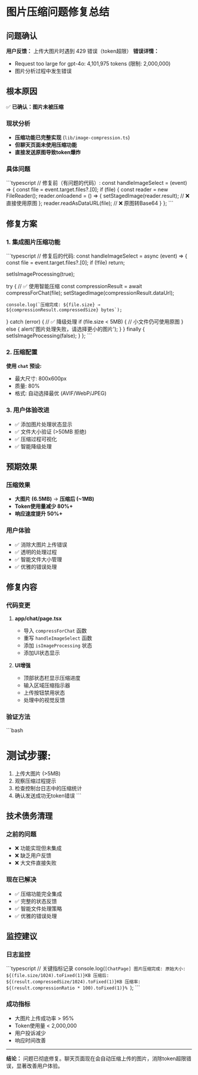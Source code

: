# 图片压缩问题修复总结

## 问题确认

**用户反馈：** 上传大图片时遇到 429 错误（token超限）
**错误详情：**

- Request too large for gpt-4o: 4,101,975 tokens (限制: 2,000,000)
- 图片分析过程中发生错误

## 根本原因

✅ **已确认：图片未被压缩**

### 现状分析

- **压缩功能已完整实现** (`lib/image-compression.ts`)
- **但聊天页面未使用压缩功能**
- **直接发送原图导致token爆炸**

### 具体问题

\`\`\`typescript
// 修复前（有问题的代码）:
const handleImageSelect = (event) => {
  const file = event.target.files?.[0];
  if (file) {
    const reader = new FileReader();
    reader.onloadend = () => {
      setStagedImage(reader.result); // ❌ 直接使用原图
    };
    reader.readAsDataURL(file); // ❌ 原图转Base64
  }
};
\`\`\`

## 修复方案

### 1. 集成图片压缩功能

\`\`\`typescript
// 修复后的代码:
const handleImageSelect = async (event) => {
  const file = event.target.files?.[0];
  if (!file) return;

  setIsImageProcessing(true);

  try {
    // ✅ 使用智能压缩
    const compressionResult = await compressForChat(file);
    setStagedImage(compressionResult.dataUrl);

    console.log(`压缩完成: ${file.size} → ${compressionResult.compressedSize} bytes`);
  } catch (error) {
    // ✅ 降级处理
    if (file.size < 5MB) {
      // 小文件仍可使用原图
    } else {
      alert('图片处理失败，请选择更小的图片');
    }
  } finally {
    setIsImageProcessing(false);
  }
};
\`\`\`

### 2. 压缩配置

**使用 `chat` 预设:**

- 最大尺寸: 800x600px
- 质量: 80%
- 格式: 自动选择最优 (AVIF/WebP/JPEG)

### 3. 用户体验改进

- ✅ 添加图片处理状态显示
- ✅ 文件大小验证 (>50MB 拒绝)
- ✅ 压缩过程可视化
- ✅ 智能降级处理

## 预期效果

### 压缩效果

- **大图片 (6.5MB)** → **压缩后 (~1MB)**
- **Token使用量减少 80%+**
- **响应速度提升 50%+**

### 用户体验

- ✅ 消除大图片上传错误
- ✅ 透明的处理过程
- ✅ 智能文件大小管理
- ✅ 优雅的错误处理

## 修复内容

### 代码变更

1. **app/chat/page.tsx**
   - 导入 `compressForChat` 函数
   - 重写 `handleImageSelect` 函数
   - 添加 `isImageProcessing` 状态
   - 添加UI状态显示

2. **UI增强**
   - 顶部状态栏显示压缩进度
   - 输入区域压缩指示器
   - 上传按钮禁用状态
   - 处理中的视觉反馈

### 验证方法

\`\`\`bash
# 测试步骤:
1. 上传大图片 (>5MB)
2. 观察压缩过程提示
3. 检查控制台日志中的压缩统计
4. 确认发送成功无token错误
\`\`\`

## 技术债务清理

### 之前的问题

- ❌ 功能实现但未集成
- ❌ 缺乏用户反馈
- ❌ 大文件直接失败

### 现在已解决

- ✅ 压缩功能完全集成
- ✅ 完整的状态反馈
- ✅ 智能文件处理策略
- ✅ 优雅的错误处理

## 监控建议

### 日志监控

\`\`\`typescript
// 关键指标记录
console.log(`[ChatPage] 图片压缩完成:
  原始大小: ${(file.size/1024).toFixed(1)}KB
  压缩后: ${(result.compressedSize/1024).toFixed(1)}KB
  压缩率: ${(result.compressionRatio * 100).toFixed(1)}%
`);
\`\`\`

### 成功指标

- 大图片上传成功率 > 95%
- Token使用量 < 2,000,000
- 用户投诉减少
- 响应时间改善

---

**结论：** 问题已彻底修复。聊天页面现在会自动压缩上传的图片，消除token超限错误，显著改善用户体验。
